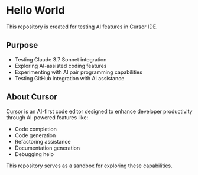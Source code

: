 # Hello World

This repository is created for testing AI features in Cursor IDE.

## Purpose

- Testing Claude 3.7 Sonnet integration
- Exploring AI-assisted coding features
- Experimenting with AI pair programming capabilities
- Testing GitHub integration with AI assistance

## About Cursor

[Cursor](https://cursor.sh/) is an AI-first code editor designed to enhance developer productivity through AI-powered features like:

- Code completion
- Code generation
- Refactoring assistance
- Documentation generation
- Debugging help

This repository serves as a sandbox for exploring these capabilities.